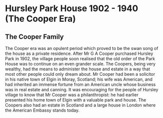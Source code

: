 # Hursley Park House 1902 - 1940 (The Cooper Era)

## The Cooper Family

The Cooper era was an opulent period which
proved to be the swan song of the house as a
private residence. After Mr G A Cooper
purchased Hursley Park in 1902, the village
people soon realised that the old order of the
Park House was to continue on an even
grander scale. The Coopers, being very
wealthy, had the means to administer the
house and estate in a way that most other
people could only dream about. Mr Cooper
had been a solicitor in his native town of
Elgin in Moray, Scotland; his wife was
American, and had inherited an immense
fortune from an American uncle whose
business was in real estate and canning. It
was encouraging for the people of Hursley
village to know that Mr Cooper was a
philanthropist: he had earlier presented his
home town of Elgin with a valuable park and
house. The Coopers also had an estate in
Scotland and a large house in London where
the American Embassy stands today.